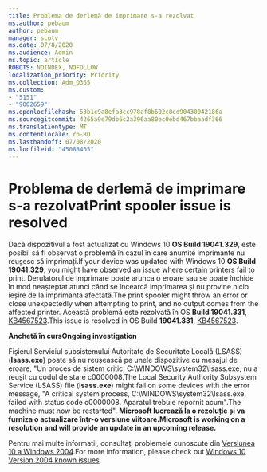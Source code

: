 ```yaml
---
title: Problema de derlemă de imprimare s-a rezolvat
ms.author: pebaum
author: pebaum
manager: scotv
ms.date: 07/8/2020
ms.audience: Admin
ms.topic: article
ROBOTS: NOINDEX, NOFOLLOW
localization_priority: Priority
ms.collection: Adm_O365
ms.custom:
- "5151"
- "9002659"
ms.openlocfilehash: 53b1c9a8efa3cc978af8b602c8ed90430042186a
ms.sourcegitcommit: 4265a9e79db6c2a396aa80ec0ebd467bbaadf366
ms.translationtype: MT
ms.contentlocale: ro-RO
ms.lasthandoff: 07/08/2020
ms.locfileid: "45088405"
---
```

# <a name="print-spooler-issue-is-resolved"></a><span data-ttu-id="2827e-102">Problema de derlemă de imprimare s-a rezolvat</span><span class="sxs-lookup"><span data-stu-id="2827e-102">Print spooler issue is resolved</span></span>

<span data-ttu-id="2827e-103">Dacă dispozitivul a fost actualizat cu Windows 10 **OS Build 19041.329**, este posibil să fi observat o problemă în cazul în care anumite imprimante nu reușesc să imprimați.</span><span class="sxs-lookup"><span data-stu-id="2827e-103">If your device was updated with Windows 10  **OS Build 19041.329**, you might have observed an issue where certain printers fail to print.</span></span> <span data-ttu-id="2827e-104">Derulatorul de imprimare poate arunca o eroare sau se poate închide în mod neașteptat atunci când se încearcă imprimarea și nu provine nicio ieșire de la imprimanta afectată.</span><span class="sxs-lookup"><span data-stu-id="2827e-104">The print spooler might throw an error or close unexpectedly when attempting to print, and no output comes from the affected printer.</span></span> <span data-ttu-id="2827e-105">Această problemă este rezolvată în OS **Build 19041.331**, [KB4567523](https://support.microsoft.com/help/4567523/windows-10-update-kb4567523).</span><span class="sxs-lookup"><span data-stu-id="2827e-105">This issue is resolved in OS Build  **19041.331**, [KB4567523](https://support.microsoft.com/help/4567523/windows-10-update-kb4567523).</span></span>  

<span data-ttu-id="2827e-106">**Anchetă în curs**</span><span class="sxs-lookup"><span data-stu-id="2827e-106">**Ongoing investigation**</span></span>

<span data-ttu-id="2827e-107">Fișierul Serviciul subsistemului Autoritate de Securitate Locală (LSASS) (**Isass.exe**) poate să nu reușească pe unele dispozitive cu mesajul de eroare, "Un proces de sistem critic, C:\WINDOWS\system32\Isass.exe, nu a reușit cu codul de stare c0000008.</span><span class="sxs-lookup"><span data-stu-id="2827e-107">The Local Security Authority Subsystem Service (LSASS) file (**Isass.exe**) might fail on some devices with the error message, "A critical system process, C:\WINDOWS\system32\Isass.exe, failed with status code c0000008.</span></span> <span data-ttu-id="2827e-108">Aparatul trebuie repornit acum".</span><span class="sxs-lookup"><span data-stu-id="2827e-108">The machine must now be restarted".</span></span>  <span data-ttu-id="2827e-109">**Microsoft lucrează la o rezoluție și va furniza o actualizare într-o versiune viitoare.**</span><span class="sxs-lookup"><span data-stu-id="2827e-109">**Microsoft is working on a resolution and will provide an update in an upcoming release.**</span></span>

<span data-ttu-id="2827e-110">Pentru mai multe informații, consultați problemele cunoscute din [Versiunea 10 a Windows 2004](https://docs.microsoft.com/windows/release-information/status-windows-10-2004#442msgdesc).</span><span class="sxs-lookup"><span data-stu-id="2827e-110">For more information, please check out  [Windows 10 Version 2004 known issues](https://docs.microsoft.com/windows/release-information/status-windows-10-2004#442msgdesc).</span></span>